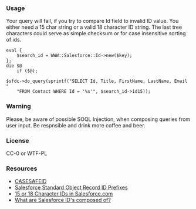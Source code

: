 ### Usage

Your query will fail, if you try to compare Id field to invalid ID value. You either need a 15 char string or a 
valid 18 character ID string. The last tree characters could serve as simple checksum or for case insensitive 
sorting of ids.

    eval {
        $search_id = WWW::Salesforce::Id->new($key);
    };
    die $@
        if ($@);

    $sfdc->do_query(sprintf("SELECT Id, Title, FirstName, LastName, Email "
        "FROM Contact WHERE Id = '%s'", $search_id->id15));


### Warning

Please, be aware of possible SOQL Injection, when composing queries from user input. Be respnsible and drink more 
coffee and beer.

### License
CC-0 or WTF-PL

### Resources

* [CASESAFEID](https://help.salesforce.com/apex/HTViewHelpDoc?id=customize_functions_a_h.htm&language=en_US#CASESAFEID)
* [Salesforce Standard Object Record ID Prefixes](http://www.salesforcefast.com/2012/02/salesforce-standard-object-record-id.html)
* [15 or 18 Character IDs in Salesforce.com](https://astadiaemea.wordpress.com/2010/06/21/15-or-18-character-ids-in-salesforce-com-%E2%80%93-do-you-know-how-useful-unique-ids-are-to-your-development-effort/)
* [What are Salesforce ID's composed of?](https://salesforce.stackexchange.com/questions/1653/what-are-salesforce-ids-composed-of)
